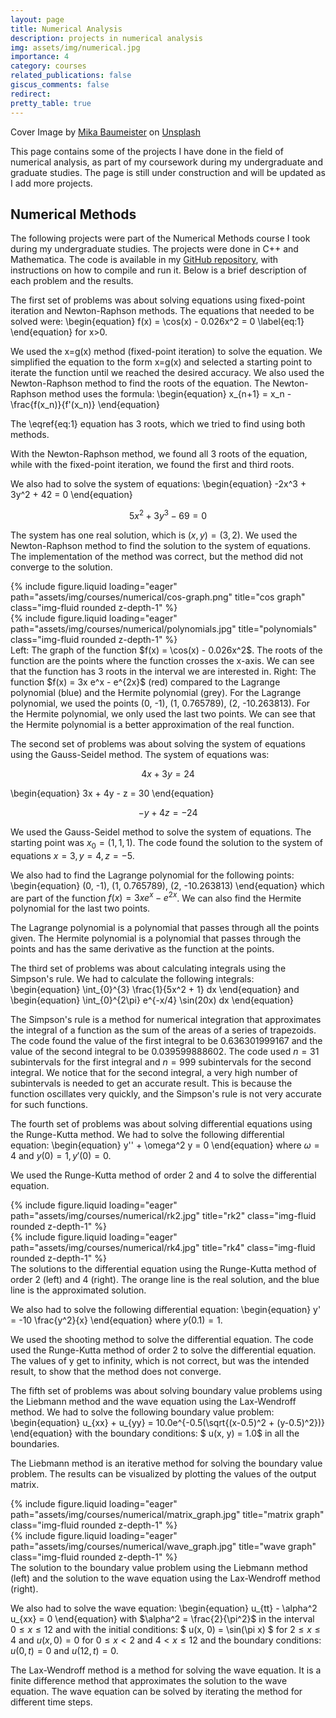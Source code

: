 ```yaml
---
layout: page
title: Numerical Analysis
description: projects in numerical analysis
img: assets/img/numerical.jpg 
importance: 4
category: courses
related_publications: false
giscus_comments: false
redirect:
pretty_table: true
---
```


Cover Image by <a href="https://unsplash.com/@kommumikation?utm_content=creditCopyText&utm_medium=referral&utm_source=unsplash">Mika Baumeister</a> on <a href="https://unsplash.com/photos/white-printing-paper-with-numbers-Wpnoqo2plFA?utm_content=creditCopyText&utm_medium=referral&utm_source=unsplash">Unsplash</a>


This page contains some of the projects I have done in the field of numerical analysis, as part of my coursework during my undergraduate and graduate studies. The page is still under construction and will be updated as I add more projects.

## Numerical Methods

The following projects were part of the Numerical Methods course I took during my undergraduate studies. The projects were done in C++ and Mathematica. The code is available in my [GitHub repository](https://github.com/johnkou97/numerical-analysis), with instructions on how to compile and run it. Below is a brief description of each problem and the results.

The first set of problems was about solving equations using fixed-point iteration and Newton-Raphson methods. The equations that needed to be solved were:
\begin{equation}
f(x) = \cos(x) - 0.026x^2 = 0
\label{eq:1}
\end{equation}
for x>0.

We used the x=g(x) method (fixed-point iteration) to solve the equation. We simplified the equation to the form x=g(x) and selected a starting point to iterate the function until we reached the desired accuracy. We also used the Newton-Raphson method to find the roots of the equation. The Newton-Raphson method uses the formula:
\begin{equation}
x_{n+1} = x_n - \frac{f(x_n)}{f'(x_n)}
\end{equation}

The \eqref{eq:1} equation has 3 roots, which we tried to find using both methods.

With the Newton-Raphson method, we found all 3 roots of the equation, while with the fixed-point iteration, we found the first and third roots.

We also had to solve the system of equations:
\begin{equation}
-2x^3 + 3y^2 + 42 = 0 
\end{equation}

$$5x^2 + 3y^3 - 69 = 0$$

The system has one real solution, which is $(x, y) = (3, 2)$. We used the Newton-Raphson method to find the solution to the system of equations. The implementation of the method was correct, but the method did not converge to the solution.

<div class="row">
    <div class="col-sm mt-3 mt-md-0">
        {% include figure.liquid loading="eager" path="assets/img/courses/numerical/cos-graph.png" title="cos graph" class="img-fluid rounded z-depth-1" %}
    </div>
    <div class="col-sm mt-3 mt-md-0">
        {% include figure.liquid loading="eager" path="assets/img/courses/numerical/polynomials.jpg" title="polynomials" class="img-fluid rounded z-depth-1" %}
    </div>
</div>

<div class="caption">
    Left: The graph of the function $f(x) = \cos(x) - 0.026x^2$. The roots of the function are the points where the function crosses the x-axis. We can see that the function has 3 roots in the interval we are interested in. Right: The function $f(x) = 3x e^x - e^{2x}$ (red) compared to the Lagrange polynomial (blue) and the Hermite polynomial (grey). For the Lagrange polynomial, we used the points (0, -1), (1, 0.765789), (2, -10.263813). For the Hermite polynomial, we only used the last two points. We can see that the Hermite polynomial is a better approximation of the real function.
</div>

The second set of problems was about solving the system of equations using the Gauss-Seidel method. The system of equations was:

$$4x + 3y = 24$$

\begin{equation}
3x + 4y - z = 30
\end{equation}

$$-y + 4z = -24$$

We used the Gauss-Seidel method to solve the system of equations. The starting point was $x_0 = (1, 1, 1)$. The code found the solution to the system of equations $x = 3, y = 4, z = -5$.

We also had to find the Lagrange polynomial for the following points:
\begin{equation}
(0, -1), (1, 0.765789), (2, -10.263813)
\end{equation}
which are part of the function $f(x) = 3x e^x - e^{2x}$. We can also find the Hermite polynomial for the last two points.

The Lagrange polynomial is a polynomial that passes through all the points given. The Hermite polynomial is a polynomial that passes through the points and has the same derivative as the function at the points.

The third set of problems was about calculating integrals using the Simpson's rule. We had to calculate the following integrals:
\begin{equation}
\int_{0}^{3} \frac{1}{5x^2 + 1} dx
\end{equation}
and
\begin{equation}
\int_{0}^{2\pi} e^{-x/4} \sin(20x) dx
\end{equation}

The Simpson's rule is a method for numerical integration that approximates the integral of a function as the sum of the areas of a series of trapezoids. The code found the value of the first integral to be $0.636301999167$ and the value of the second integral to be $0.039599888602$. The code used $n = 31$ subintervals for the first integral and $n = 999$ subintervals for the second integral. We notice that for the second integral, a very high number of subintervals is needed to get an accurate result. This is because the function oscillates very quickly, and the Simpson's rule is not very accurate for such functions.

The fourth set of problems was about solving differential equations using the Runge-Kutta method. We had to solve the following differential equation:
\begin{equation}
y'' + \omega^2 y = 0
\end{equation}
where $\omega = 4$ and $y(0) = 1, y'(0) = 0$.

We used the Runge-Kutta method of order 2 and 4 to solve the differential equation. 

<div class="row">
    <div class="col-sm mt-3 mt-md-0">
        {% include figure.liquid loading="eager" path="assets/img/courses/numerical/rk2.jpg" title="rk2" class="img-fluid rounded z-depth-1" %}
    </div>
    <div class="col-sm mt-3 mt-md-0">
        {% include figure.liquid loading="eager" path="assets/img/courses/numerical/rk4.jpg" title="rk4" class="img-fluid rounded z-depth-1" %}
    </div> 
</div>
<div class="caption">
    The solutions to the differential equation using the Runge-Kutta method of order 2 (left) and 4 (right). The orange line is the real solution, and the blue line is the approximated solution.
</div>

We also had to solve the following differential equation:
\begin{equation}
y' = -10 \frac{y^2}{x}
\end{equation}
where $y(0.1) = 1$.

We used the shooting method to solve the differential equation. The code used the Runge-Kutta method of order 2 to solve the differential equation. The values of y get to infinity, which is not correct, but was the intended result, to show that the method does not converge.

The fifth set of problems was about solving boundary value problems using the Liebmann method and the wave equation using the Lax-Wendroff method. We had to solve the following boundary value problem:
\begin{equation}
u_{xx} + u_{yy} = 10.0e^{-0.5(\sqrt{(x-0.5)^2 + (y-0.5)^2})}
\end{equation}
with the boundary conditions: $ u(x, y) = 1.0$ in all the boundaries.

The Liebmann method is an iterative method for solving the boundary value problem. The results can be visualized by plotting the values of the output matrix.

<div class="row">
    <div class="col-sm mt-3 mt-md-0">
        {% include figure.liquid loading="eager" path="assets/img/courses/numerical/matrix_graph.jpg" title="matrix graph" class="img-fluid rounded z-depth-1" %}
    </div>
    <div class="col-sm mt-3 mt-md-0">
        {% include figure.liquid loading="eager" path="assets/img/courses/numerical/wave_graph.jpg" title="wave graph" class="img-fluid rounded z-depth-1" %}
    </div>
</div>
<div class="caption">
    The solution to the boundary value problem using the Liebmann method (left) and the solution to the wave equation using the Lax-Wendroff method (right).
</div>

We also had to solve the wave equation:
\begin{equation}
u_{tt} - \alpha^2 u_{xx} = 0
\end{equation}
with $\alpha^2 = \frac{2}{\pi^2}$ in the interval $0 \leq x \leq 12$ and with the initial conditions: $ u(x, 0) = \sin(\pi x) $ for $2 \leq x \leq 4$ and $u(x, 0) = 0$ for $0 \leq x < 2$ and $4 < x \leq 12$ and the boundary conditions: $u(0, t) = 0$ and $u(12, t) = 0$.

The Lax-Wendroff method is a method for solving the wave equation. It is a finite difference method that approximates the solution to the wave equation. The wave equation can be solved by iterating the method for different time steps.

